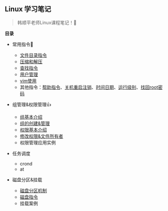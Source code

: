 ## Linux 学习笔记

> 韩顺平老师Linux课程笔记！🎉

**目录**

- 常用指令👏
  - [文件目录指令](常用指令/文件目录指令.md)
  - [压缩和解压](常用指令/压缩和解压.md)
  - [查找指令](常用指令/查找指令.md)
  - [用户管理](常用指令/用户管理.md)
  - [vim使用](常用指令/vim使用.md)
  - 其他指令：[帮助指令](常用指令/帮助指令.md)、[关机重启注销](常用指令/关机重启注销.md)、[时间日期](常用指令/时间日期指令.md)、[运行级别](常用指令/运行级别.md)、[找回root密码](常用指令/找回root密码.md)
- 组管理&权限管理👍
  - [组基本介绍](组管理&权限管理/组基本介绍.md)
  - [组的创建&管理](组管理&权限管理/组的创建&管理.md)
  - [权限基本介绍](组管理&权限管理/权限基本介绍.md)
  - [修改权限&文件所有者](组管理&权限管理/修改权限.md)
  - 权限管理应用实例
- 任务调度
  - crond
  - at

- 磁盘分区&挂载

  - [磁盘分区机制](磁盘分区机制.md)
  - [磁盘指令](磁盘指令.md)
  - 挂载案例

